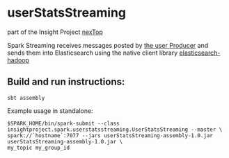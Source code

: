 # userStatsStreaming

part of the Insight Project [nexTop](https://github.com/rentzso/nextop)

Spark Streaming receives messages posted by [the user Producer](https://github.com/rentzso/simulatedUser) and sends them into Elasticsearch using the native client library [elasticsearch-hadoop](https://github.com/elastic/elasticsearch-hadoop)

## Build and run instructions:
```
sbt assembly
```

Example usage in standalone:
```
$SPARK_HOME/bin/spark-submit --class insightproject.spark.userstatsstreaming.UserStatsStreaming --master \
spark://`hostname`:7077 --jars userStatsStreaming-assembly-1.0.jar userStatsStreaming-assembly-1.0.jar \
my_topic my_group_id
```

